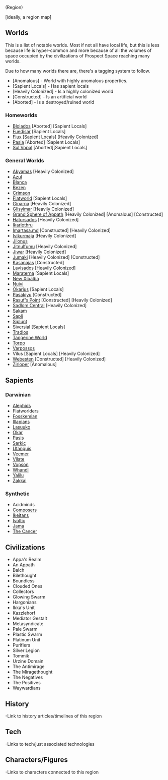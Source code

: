 (Region)

[ideally, a region map]

## Worlds

This is a list of notable worlds.  Most if not all have local life, but this is less because life is hyper-common and more because of all the volumes of space occupied by the civilizations of Prospect Space reaching many worlds.

Due to how many worlds there are, there's a tagging system to follow.

* [Anomalous] - World with highly anomalous properties.
* [Sapient Locals] - Has sapient locals
* [Heavily Colonized] - Is a highly colonized world
* [Constructed] - Is an artificial world
* [Aborted] - Is a destroyed/ruined world

### Homeworlds
- [Blolados](../../../1_Worlds_Systems/Blolados.md) [Aborted] [Sapient Locals]
- [Fuedisar](/Stellar_Abyss_Setting_Bible/1_Worlds_Systems/Fuedisar.md) [Sapient Locals]
- [Flux](/Stellar_Abyss_Setting_Bible/1_Worlds_Systems/Flux.md) [Sapient Locals] [Heavily Colonized]
- [Pasia](/Stellar_Abyss_Setting_Bible/1_Worlds_Systems/Pasia.md) [Aborted] [Sapient Locals]
- [Sul Vopal](/Stellar_Abyss_Setting_Bible/1_Worlds_Systems/Sul_Vopal.md) [Aborted][Sapient Locals]

### General Worlds
- [Akyamas](/Stellar_Abyss_Setting_Bible/1_Worlds_Systems/Akyamas.md) [Heavily Colonized]
- [Azul](/Stellar_Abyss_Setting_Bible/1_Worlds_Systems/Azul.md)
- [Blanca](/Stellar_Abyss_Setting_Bible/1_Worlds_Systems/Blanca.md)
- [Bezen](/Stellar_Abyss_Setting_Bible/1_Worlds_Systems/Bezen.md)
- [Crimson](/Stellar_Abyss_Setting_Bible/1_Worlds_Systems/Crimson.md)
- [Flatworld](/Stellar_Abyss_Setting_Bible/1_Worlds_Systems/Flat_World.md) [Sapient Locals]
- [Giparna](/Stellar_Abyss_Setting_Bible/1_Worlds_Systems/Giparna.md) [Heavily Colonized]
- [Glisyimar](/Stellar_Abyss_Setting_Bible/1_Worlds_Systems/Glisyimar.md) [Heavily Colonized]
- [Grand Sphere of Appath](/Stellar_Abyss_Setting_Bible/1_Worlds_Systems/Grand_Sphere_Of_Appath.md) [Heavily Colonized] [Anomalous] [Constructed]
- [Hatursados](/Stellar_Abyss_Setting_Bible/1_Worlds_Systems/Hatursados.md) [Heavily Colonized]
- [Ikarlothru](/Stellar_Abyss_Setting_Bible/1_Worlds_Systems/Ikarlothru.md)
- [Imartasa.md](/Stellar_Abyss_Setting_Bible/1_Worlds_Systems/Imartasa.md) [Constructed] [Heavily Colonized]
- [Ivikurmaja](/Stellar_Abyss_Setting_Bible/1_Worlds_Systems/Ivikurmaja.md) [Heavily Colonized]
- [Jilonus](/Stellar_Abyss_Setting_Bible/1_Worlds_Systems/Jilonus.md)
- [Jitnulfumu](/Stellar_Abyss_Setting_Bible/1_Worlds_Systems/Jitnulfumu.md) [Heavily Colonized]
- [Jiwar](/Stellar_Abyss_Setting_Bible/1_Worlds_Systems/Jiwar.md) [Heavily Colonized]
- [Jumaki](/Stellar_Abyss_Setting_Bible/1_Worlds_Systems/Jumaki.md)  [Heavily Colonized] [Constructed]
- [Kasanajas](/Stellar_Abyss_Setting_Bible/1_Worlds_Systems/Kasanajas.md) [Constructed]
- [Lavisados](/Stellar_Abyss_Setting_Bible/1_Worlds_Systems/Lavisados.md) [Heavily Colonized]
- [Maraterna](/Stellar_Abyss_Setting_Bible/1_Worlds_Systems/Maraterna.md) [Sapient Locals]
- [New Xibalba](/Stellar_Abyss_Setting_Bible/1_Worlds_Systems/Xibalba.md)
- [Nuivi](/Stellar_Abyss_Setting_Bible/1_Worlds_Systems/Nuivi.md)
- [Okarius](/Stellar_Abyss_Setting_Bible/1_Worlds_Systems/Okaria.md) [Sapient Locals]
- [Pasakiyu](/Stellar_Abyss_Setting_Bible/1_Worlds_Systems/Pasakiyu.md) [Constructed]
- [Rasuf's Point](/Stellar_Abyss_Setting_Bible/1_Worlds_Systems/Rasufs_Point.md) [Constructed] [Heavily Colonized]
- [Sadlom Central](/Stellar_Abyss_Setting_Bible/1_Worlds_Systems/Sadlom_Central.md) [Heavily Colonized]
- [Sakam](/Stellar_Abyss_Setting_Bible/1_Worlds_Systems/Sakam.md)
- [Sapli](/Stellar_Abyss_Setting_Bible/1_Worlds_Systems/Sapli.md)
- [Siplunt](/Stellar_Abyss_Setting_Bible/1_Worlds_Systems/Siplunt.md)
- [Siversial](/Stellar_Abyss_Setting_Bible/1_Worlds_Systems/Lamsis.md) [Sapient Locals]
- [Tradlos](/Stellar_Abyss_Setting_Bible/1_Worlds_Systems/Tradlos.md)
- [Tangerine World](/Stellar_Abyss_Setting_Bible/1_Worlds_Systems/Tangerine_World.md)
- [Torpo](/Stellar_Abyss_Setting_Bible/1_Worlds_Systems/Torpo.md)
- [Varpossos](/Stellar_Abyss_Setting_Bible/1_Worlds_Systems/Varpossos.md)
- Vilus [Sapient Locals] [Heavily Colonized]
- [Webesten](/Stellar_Abyss_Setting_Bible/1_Worlds_Systems/Webesten.md)  [Constructed] [Heavily Colonized]
- [Zirloper](/Stellar_Abyss_Setting_Bible/1_Worlds_Systems/Zirloper.md) [Anomalous]

## Sapients

### Darwinian
- [Alephids](/Stellar_Abyss_Setting_Bible/2_Sapients/Alephid.md)
- Flatworlders
- [Fosskemian](/Stellar_Abyss_Setting_Bible/2_Sapients/Fosskemians.md)
- [Illapians](/Stellar_Abyss_Setting_Bible/2_Sapients/Illapian.md)
- [Lasuuko](/Stellar_Abyss_Setting_Bible/2_Sapients/Lasuuko.md)
- [Okar](/Stellar_Abyss_Setting_Bible/2_Sapients/Okar.md)
- [Pasis](/Stellar_Abyss_Setting_Bible/2_Sapients/Pasis.md)
- [Sarkic](/Stellar_Abyss_Setting_Bible/2_Sapients/Sarkic.md)
- [Utanguis](/Stellar_Abyss_Setting_Bible/2_Sapients/Cyrawaloc.md)
- [Veemer](/Stellar_Abyss_Setting_Bible/2_Sapients/Veemer.md)
- [Vilate](/Stellar_Abyss_Setting_Bible/2_Sapients/Vilate.md)
- [Vopson](/Stellar_Abyss_Setting_Bible/2_Sapients/Vopson.md)
- [Whandl](/Stellar_Abyss_Setting_Bible/2_Sapients/Whandl.md)
- [Yalilu](/Stellar_Abyss_Setting_Bible/2_Sapients/Yalilu.md)
- [Zakkai](/Stellar_Abyss_Setting_Bible/2_Sapients/Zakkai.md)



### Synthetic

- Acidminds
- [Composers](/Stellar_Abyss_Setting_Bible/2_Sapients/Synthetic/Composers.md)
- [Ikeitans](/Stellar_Abyss_Setting_Bible/2_Sapients/Synthetic/Ikeitans.md)
- [Ivoltic](/Stellar_Abyss_Setting_Bible/2_Sapients/Ivoltic.md)
- [Jama](/Stellar_Abyss_Setting_Bible/2_Sapients/Synthetic/Jama.md)
- [The Cancer ](/Stellar_Abyss_Setting_Bible/2_Sapients/Synthetic/Cancer.md)

## Civilizations
- Appa's Realm
- An Appath
- Balch
- Bilethought
- Boundless
- Clouded Ones
- Collectors
- Glowing Swarm
- Hargonians
- Ikka's Unit
- Kazzlehorf
- Mediator Gestalt
- Metasyndicate
- Pale Swarm
- Plastic Swarm
- Platinum Unit
- Purifiers
- Silver Legion
- Tommik
- Urzine Domain
- The Antimirage
- The Miragethought
- The Negatives
- The Positives
- Waywardians


## History
-Link to history articles/timelines of this region
## Tech
-Links to tech/just associated technologies
## Characters/Figures
-Links to characters connected to this region
